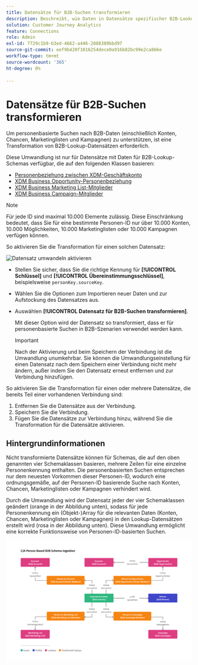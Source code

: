 ```yaml
---
title: Datensätze für B2B-Suchen transformieren
description: Beschreibt, wie Daten in Datensätze spezifischer B2B-Lookup-Schemas umgewandelt werden
solution: Customer Journey Analytics
feature: Connections
role: Admin
exl-id: 7729c1b9-b3ed-4662-a446-2088389bbd97
source-git-commit: eef9b420f1016254dece0a916b82bc99e2ca866e
workflow-type: tm+mt
source-wordcount: '365'
ht-degree: 0%

---
```


# Datensätze für B2B-Suchen transformieren

Um personenbasierte Suchen nach B2B-Daten (einschließlich Konten, Chancen, Marketinglisten und Kampagnen) zu unterstützen, ist eine Transformation von B2B-Lookup-Datensätzen erforderlich.

Diese Umwandlung ist nur für Datensätze mit Daten für B2B-Lookup-Schemas verfügbar, die auf den folgenden Klassen basieren:

* [Personenbeziehung zwischen XDM-Geschäftskonto](https://experienceleague.adobe.com/en/docs/experience-platform/xdm/classes/b2b/business-account-person-relation)
* [XDM Business Opportunity-Personenbeziehung](https://experienceleague.adobe.com/en/docs/experience-platform/xdm/classes/b2b/business-opportunity-person-relation)
* [XDM Business Marketing List-Mitglieder](https://experienceleague.adobe.com/en/docs/experience-platform/xdm/classes/b2b/business-marketing-list-members)
* [XDM Business Campaign-Mitglieder](https://experienceleague.adobe.com/en/docs/experience-platform/xdm/classes/b2b/business-campaign-members)

>[!NOTE]
>
>Für jede ID sind maximal 10.000 Elemente zulässig. Diese Einschränkung bedeutet, dass Sie für eine bestimmte Personen-ID nur über 10.000 Konten, 10.000 Möglichkeiten, 10.000 Marketinglisten oder 10.000 Kampagnen verfügen können.


So aktivieren Sie die Transformation für einen solchen Datensatz:

![Datensatz umwandeln aktivieren](assets/transform-dataset.gif)

* Stellen Sie sicher, dass Sie die richtige Kennung für **[!UICONTROL Schlüssel]** und **[!UICONTROL Übereinstimmungsschlüssel]**, beispielsweise `personKey.sourceKey`.

* Wählen Sie die Optionen zum Importieren neuer Daten und zur Aufstockung des Datensatzes aus.

* Auswählen **[!UICONTROL Datensatz für B2B-Suchen transformieren]**.

  Mit dieser Option wird der Datensatz so transformiert, dass er für personenbasierte Suchen in B2B-Szenarien verwendet werden kann.


  >[!IMPORTANT]
  >
  >Nach der Aktivierung und beim Speichern der Verbindung ist die Umwandlung unumkehrbar. Sie können die Umwandlungseinstellung für einen Datensatz nach dem Speichern einer Verbindung nicht mehr ändern, außer indem Sie den Datensatz erneut entfernen und zur Verbindung hinzufügen.

So aktivieren Sie die Transformation für einen oder mehrere Datensätze, die bereits Teil einer vorhandenen Verbindung sind:

1. Entfernen Sie die Datensätze aus der Verbindung.
1. Speichern Sie die Verbindung.
1. Fügen Sie die Datensätze zur Verbindung hinzu, während Sie die Transformation für die Datensätze aktivieren.

## Hintergrundinformationen

Nicht transformierte Datensätze können für Schemas, die auf den oben genannten vier Schemaklassen basieren, mehrere Zeilen für eine einzelne Personenkennung enthalten. Die personenbasierten Suchen entsprechen nur dem neuesten Vorkommen dieser Personen-ID, wodurch eine ordnungsgemäße, auf der Personen-ID basierende Suche nach Konten, Chancen, Marketinglisten oder Kampagnen verhindert wird.

Durch die Umwandlung wird der Datensatz jeder der vier Schemaklassen geändert (orange in der Abbildung unten), sodass für jede Personenkennung ein (Objekt-)Array für die relevanten Daten (Konten, Chancen, Marketinglisten oder Kampagnen) in den Lookup-Datensätzen erstellt wird (rosa in der Abbildung unten). Diese Umwandlung ermöglicht eine korrekte Funktionsweise von Personen-ID-basierten Suchen.

![B2B-Schemata](./assets/b2b-schemas.svg)

